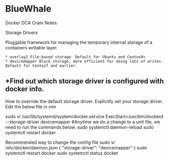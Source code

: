 # BlueWhale
Docker DCA Cram Notes 

Storage Drivers

Pluggable framework for managing the temporary internal storage of a containers writable layer. 

	* overlay2 File-based storage. Default for Ubuntu and Centos8+
	* devicemapper Block storage, more efficient for doing lots of writes. Default for Centos7 and earlier. 


*Find out which storage driver is configured with docker info. 
---------------------------------------------------
How to override the default storage driver. 
Explicitly set your storage driver. Edit the below file in vim 

sudo vi /usr/lib/systemd/system/docker.service
ExecStart=/usr/bin/dockerd --storage-driver devicemapper
#Anytime we do a change to a unit file, we need to run the commands below. 
sudo systemctl daemon-reload
sudo systemctl restart docker

Recommended way to change the config file
sudo vi /etc/docker/daemon.json
{
  "storage-driver": "devicemapper"
}
sudo systemctl restart docker
sudo systemctl status docker
